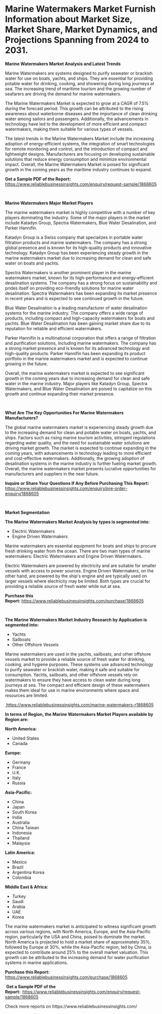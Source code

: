 <p><h1>Marine Watermakers Market Furnish Information about Market Size, Market Share, Market Dynamics, and Projections Spanning from 2024 to 2031.</h1></p><p><strong>Marine Watermakers Market Analysis and Latest Trends</strong></p>
<p><p>Marine Watermakers are systems designed to purify seawater or brackish water for use on boats, yachts, and ships. They are essential for providing potable water for drinking, cooking, and showering during long journeys at sea. The increasing trend of maritime tourism and the growing number of seafarers are driving the demand for marine watermakers.</p><p>The Marine Watermakers Market is expected to grow at a CAGR of 7.5% during the forecast period. This growth can be attributed to the rising awareness about waterborne diseases and the importance of clean drinking water among sailors and passengers. Additionally, the advancements in technology have led to the development of more efficient and compact watermakers, making them suitable for various types of vessels.</p><p>The latest trends in the Marine Watermakers Market include the increasing adoption of energy-efficient systems, the integration of smart technologies for remote monitoring and control, and the introduction of compact and lightweight designs. Manufacturers are focusing on developing sustainable solutions that reduce energy consumption and minimize environmental impact. Overall, the Marine Watermakers Market is poised for significant growth in the coming years as the maritime industry continues to expand.</p></p>
<p><strong>Get a Sample PDF of the Report:&nbsp;</strong> <a href="https://www.reliablebusinessinsights.com/enquiry/request-sample/1868605">https://www.reliablebusinessinsights.com/enquiry/request-sample/1868605</a></p>
<p>&nbsp;</p>
<p><strong>Marine Watermakers Major Market Players</strong></p>
<p><p>The marine watermakers market is highly competitive with a number of key players dominating the industry. Some of the major players in the market include Katadyn Group, Spectra Watermakers, Blue Water Desalination, and Parker Hannifin.</p><p>Katadyn Group is a Swiss company that specializes in portable water filtration products and marine watermakers. The company has a strong global presence and is known for its high-quality products and innovative technology. Katadyn Group has been experiencing steady growth in the marine watermakers market due to increasing demand for clean and safe water on boats and yachts.</p><p>Spectra Watermakers is another prominent player in the marine watermakers market, known for its high-performance and energy-efficient desalination systems. The company has a strong focus on sustainability and prides itself on providing eco-friendly solutions for marine water desalination. Spectra Watermakers has been expanding its market presence in recent years and is expected to see continued growth in the future.</p><p>Blue Water Desalination is a leading manufacturer of water desalination systems for the marine industry. The company offers a wide range of products, including compact and high-capacity watermakers for boats and yachts. Blue Water Desalination has been gaining market share due to its reputation for reliable and efficient watermakers.</p><p>Parker Hannifin is a multinational corporation that offers a range of filtration and purification solutions, including marine watermakers. The company has a strong market presence and is known for its advanced technology and high-quality products. Parker Hannifin has been expanding its product portfolio in the marine watermakers market and is expected to continue growing in the future.</p><p>Overall, the marine watermakers market is expected to see significant growth in the coming years due to increasing demand for clean and safe water in the marine industry. Major players like Katadyn Group, Spectra Watermakers, and Blue Water Desalination are poised to capitalize on this growth and continue expanding their market presence.</p></p>
<p>&nbsp;</p>
<p><strong>What Are The Key Opportunities For Marine Watermakers Manufacturers?</strong></p>
<p><p>The global marine watermakers market is experiencing steady growth due to the increasing demand for clean and potable water on boats, yachts, and ships. Factors such as rising marine tourism activities, stringent regulations regarding water quality, and the need for sustainable water solutions are driving market growth. The market is expected to continue expanding in the coming years, with advancements in technology leading to more efficient and cost-effective watermakers. Additionally, the growing adoption of desalination systems in the marine industry is further fueling market growth. Overall, the marine watermakers market presents lucrative opportunities for manufacturers and suppliers in the near future.</p></p>
<p><strong>Inquire or Share Your Questions If Any Before Purchasing This Report:</strong> <a href="https://www.reliablebusinessinsights.com/enquiry/pre-order-enquiry/1868605">https://www.reliablebusinessinsights.com/enquiry/pre-order-enquiry/1868605</a></p>
<p>&nbsp;</p>
<p><strong>Market Segmentation</strong></p>
<p><strong>The Marine Watermakers Market Analysis by types is segmented into:</strong></p>
<p><ul><li>Electric Watermakers</li><li>Engine Driven Watermakers</li></ul></p>
<p><p>Marine watermakers are essential equipment for boats and ships to procure fresh drinking water from the ocean. There are two main types of marine watermakers: Electric Watermakers and Engine Driven Watermakers. </p><p>Electric Watermakers are powered by electricity and are suitable for smaller vessels with access to power sources. Engine Driven Watermakers, on the other hand, are powered by the ship's engine and are typically used on larger vessels where electricity may be limited. Both types are crucial for providing a reliable source of fresh water while out at sea.</p></p>
<p><strong>Purchase this Report:&nbsp;</strong><a href="https://www.reliablebusinessinsights.com/purchase/1868605">https://www.reliablebusinessinsights.com/purchase/1868605</a></p>
<p>&nbsp;</p>
<p><strong>The Marine Watermakers Market Industry Research by Application is segmented into:</strong></p>
<p><ul><li>Yachts</li><li>Sailboats</li><li>Other Offshore Vessels</li></ul></p>
<p><p>Marine watermakers are used in the yachts, sailboats, and other offshore vessels market to provide a reliable source of fresh water for drinking, cooking, and hygiene purposes. These systems use advanced technology to purify seawater or brackish water, making it safe and suitable for consumption. Yachts, sailboats, and other offshore vessels rely on watermakers to ensure they have access to clean water during long journeys at sea. The compact and efficient design of these watermakers makes them ideal for use in marine environments where space and resources are limited.</p></p>
<p><a href="https://www.reliablebusinessinsights.com/marine-watermakers-r1868605">&nbsp;https://www.reliablebusinessinsights.com/marine-watermakers-r1868605</a></p>
<p><strong>In terms of Region, the Marine Watermakers Market Players available by Region are:</strong></p>
<p>
    <p> <strong> North America: </strong>
        <ul>
            <li>United States</li>
            <li>Canada</li>
        </ul>
        </p> 
    <p> <strong> Europe: </strong>
        <ul>
            <li>Germany</li>
            <li>France</li>
            <li>U.K.</li>
            <li>Italy</li>
            <li>Russia</li>
        </ul>
        </p> 
    <p> <strong> Asia-Pacific: </strong>
        <ul>
            <li>China</li>
            <li>Japan</li>
            <li>South Korea</li>
            <li>India</li>
            <li>Australia</li>
            <li>China Taiwan</li>
            <li>Indonesia</li>
            <li>Thailand</li>
            <li>Malaysia</li>
        </ul>
        </p> 
    <p> <strong> Latin America: </strong>
        <ul>
            <li>Mexico</li>
            <li>Brazil</li>
            <li>Argentina Korea</li>
            <li>Colombia</li>
        </ul>
        </p> 
    <p> <strong> Middle East & Africa: </strong>
        <ul>
            <li>Turkey</li>
            <li>Saudi</li>
            <li>Arabia</li>
            <li>UAE</li>
            <li>Korea</li>
        </ul>
    </p>
    </p>
<p><p>The marine watermakers market is anticipated to witness significant growth across various regions, with North America, Europe, and the Asia-Pacific region, particularly the USA and China, poised to dominate the market. North America is projected to hold a market share of approximately 35%, followed by Europe at 30%, while the Asia-Pacific region, led by China, is expected to contribute around 25% to the overall market valuation. This growth can be attributed to the increasing demand for water purification systems in marine applications.</p></p>
<p><strong>Purchase this Report: </strong><a href="https://www.reliablebusinessinsights.com/purchase/1868605">https://www.reliablebusinessinsights.com/purchase/1868605</a></p>
<p>&nbsp;<strong>Get a Sample PDF of the Report:&nbsp;&nbsp;</strong><a href="https://www.reliablebusinessinsights.com/enquiry/request-sample/1868605">https://www.reliablebusinessinsights.com/enquiry/request-sample/1868605</a></p>
<p><strong></strong></p>
<p>Check more reports on https://www.reliablebusinessinsights.com/</p>
